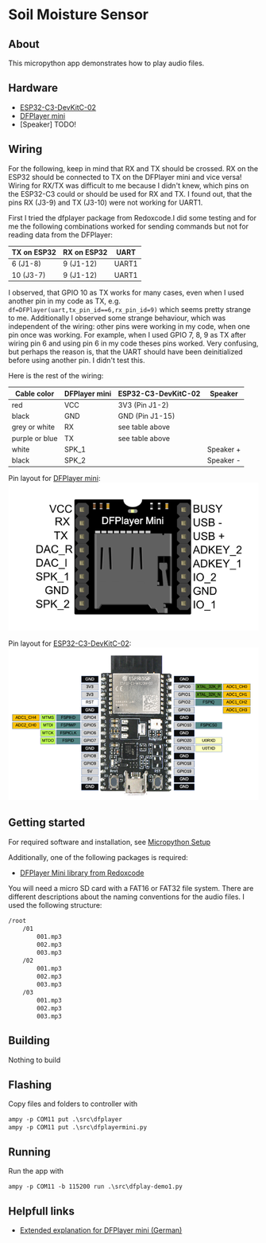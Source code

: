 # Soil Moisture Sensor

## About

This micropython app demonstrates how to play audio files.

## Hardware

- [ESP32-C3-DevKitC-02](https://docs.espressif.com/projects/esp-idf/en/latest/esp32c3/hw-reference/esp32c3/user-guide-devkitc-02.html)
- [DFPlayer mini](https://wiki.dfrobot.com/DFPlayer_Mini_SKU_DFR0299)
- [Speaker] TODO!

## Wiring

For the following, keep in mind that RX and TX should be crossed. RX on the ESP32 should be connected to TX on the DFPlayer mini and vice versa!
Wiring for RX/TX was difficult to me because I didn't knew, which pins on the ESP32-C3 could or should be used for RX and TX. I found out, that the pins RX (J3-9) and TX (J3-10) were not working for UART1.

First I tried the dfplayer package from Redoxcode.I did some testing and for me the following combinations worked for sending commands but not for reading data from the DFPlayer:

| TX on ESP32 | RX on ESP32 | UART  |
| ----------- | ----------- | ----- |
| 6 (J1-8)    | 9 (J1-12)   | UART1 |
| 10 (J3-7)   | 9 (J1-12)   | UART1 |

I observed, that GPIO 10 as TX works for many cases, even when I used another pin in my code as TX, e.g. `df=DFPlayer(uart,tx_pin_id==6,rx_pin_id=9)` which seems pretty strange to me. Additionally I observed some strange behaviour, which was independent of the wiring: other pins were working in my code, when one pin once was working. For example, when I used GPIO 7, 8, 9 as TX after wiring pin 6 and using pin 6 in my code theses pins worked. Very confusing, but perhaps the reason is, that the UART should have been deinitialized before using another pin. I didn't test this.

Here is the rest of the wiring:

| Cable color    | DFPlayer mini | ESP32-C3-DevKitC-02 | Speaker   |
| -------------- | ------------- | ------------------- | --------- |
| red            | VCC           | 3V3 (Pin J1-2)      |           |
| black          | GND           | GND (Pin J1-15)     |           |
| grey or white  | RX            | see table above     |           |
| purple or blue | TX            | see table above     |           |
| white          | SPK_1         |                     | Speaker + |
| black          | SPK_2         |                     | Speaker - |

Pin layout for [DFPlayer mini](https://wiki.dfrobot.com/DFPlayer_Mini_SKU_DFR0299):  
![DFPlayer Mini Pin Map](./DFPlayerMini_pins.png)

Pin layout for [ESP32-C3-DevKitC-02](https://docs.espressif.com/projects/esp-idf/en/latest/esp32c3/hw-reference/esp32c3/user-guide-devkitc-02.html):  
![ESP32-C3-DevKitC-02 Pin Layout](./esp32-c3-devkitc-02-v1-pinout.png)

## Getting started

For required software and installation, see [Micropython Setup](../../doc/setup-micropython.md)

Additionally, one of the following packages is required:

- [DFPlayer Mini library from Redoxcode](https://pypi.org/project/micropython-dfplayer)

You will need a micro SD card with a FAT16 or FAT32 file system. There are different descriptions about the naming conventions for the audio files. I used the following structure:

```PS
/root
    /01
        001.mp3
        002.mp3
        003.mp3
    /02
        001.mp3
        002.mp3
        003.mp3
    /03
        001.mp3
        002.mp3
        003.mp3
```

## Building

Nothing to build

## Flashing

Copy files and folders to controller with

```PS
ampy -p COM11 put .\src\dfplayer
ampy -p COM11 put .\src\dfplayermini.py
```

## Running

Run the app with

```PS
ampy -p COM11 -b 115200 run .\src\dfplay-demo1.py
```

## Helpfull links

- [Extended explanation for DFPlayer mini (German)](https://www.elektronik-kompendium.de/sites/praxis/bauteil_dfplayer-mini.htm)
